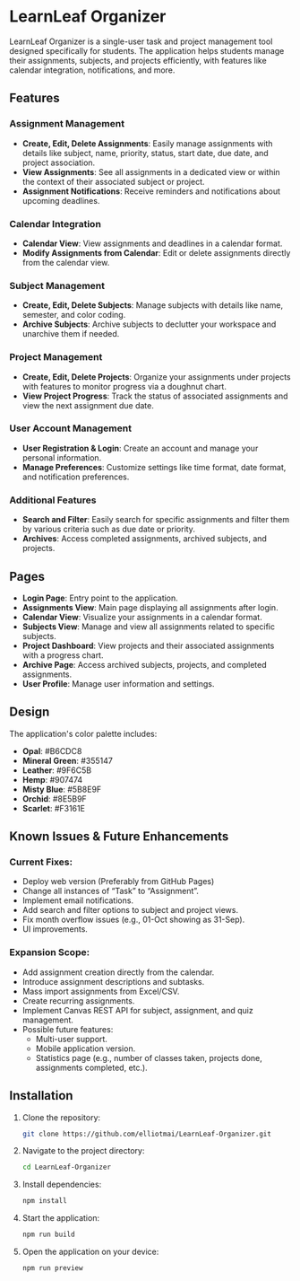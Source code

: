 # LearnLeaf Organizer

LearnLeaf Organizer is a single-user task and project management tool designed specifically for students. The application helps students manage their assignments, subjects, and projects efficiently, with features like calendar integration, notifications, and more.

## Features

### Assignment Management
- **Create, Edit, Delete Assignments**: Easily manage assignments with details like subject, name, priority, status, start date, due date, and project association.
- **View Assignments**: See all assignments in a dedicated view or within the context of their associated subject or project.
- **Assignment Notifications**: Receive reminders and notifications about upcoming deadlines.

### Calendar Integration
- **Calendar View**: View assignments and deadlines in a calendar format.
- **Modify Assignments from Calendar**: Edit or delete assignments directly from the calendar view.

### Subject Management
- **Create, Edit, Delete Subjects**: Manage subjects with details like name, semester, and color coding.
- **Archive Subjects**: Archive subjects to declutter your workspace and unarchive them if needed.

### Project Management
- **Create, Edit, Delete Projects**: Organize your assignments under projects with features to monitor progress via a doughnut chart.
- **View Project Progress**: Track the status of associated assignments and view the next assignment due date.

### User Account Management
- **User Registration & Login**: Create an account and manage your personal information.
- **Manage Preferences**: Customize settings like time format, date format, and notification preferences.

### Additional Features
- **Search and Filter**: Easily search for specific assignments and filter them by various criteria such as due date or priority.
- **Archives**: Access completed assignments, archived subjects, and projects.

## Pages

- **Login Page**: Entry point to the application.
- **Assignments View**: Main page displaying all assignments after login.
- **Calendar View**: Visualize your assignments in a calendar format.
- **Subjects View**: Manage and view all assignments related to specific subjects.
- **Project Dashboard**: View projects and their associated assignments with a progress chart.
- **Archive Page**: Access archived subjects, projects, and completed assignments.
- **User Profile**: Manage user information and settings.

## Design

The application's color palette includes:

- **Opal**: #B6CDC8
- **Mineral Green**: #355147
- **Leather**: #9F6C5B
- **Hemp**: #907474
- **Misty Blue**: #5B8E9F
- **Orchid**: #8E5B9F
- **Scarlet**: #F3161E

## Known Issues & Future Enhancements

### Current Fixes:
- Deploy web version (Preferably from GitHub Pages)
- Change all instances of “Task” to “Assignment”.
- Implement email notifications.
- Add search and filter options to subject and project views.
- Fix month overflow issues (e.g., 01-Oct showing as 31-Sep).
- UI improvements.

### Expansion Scope:
- Add assignment creation directly from the calendar.
- Introduce assignment descriptions and subtasks.
- Mass import assignments from Excel/CSV.
- Create recurring assignments.
- Implement Canvas REST API for subject, assignment, and quiz management.
- Possible future features:
  - Multi-user support.
  - Mobile application version.
  - Statistics page (e.g., number of classes taken, projects done, assignments completed, etc.).

## Installation

1. Clone the repository:
    ```bash
    git clone https://github.com/elliotmai/LearnLeaf-Organizer.git
    ```
2. Navigate to the project directory:
    ```bash
    cd LearnLeaf-Organizer
    ```
3. Install dependencies:
    ```bash
    npm install
    ```
4. Start the application:
    ```bash
    npm run build
    ```
5. Open the application on your device:
   ```bash
   npm run preview
   ```
